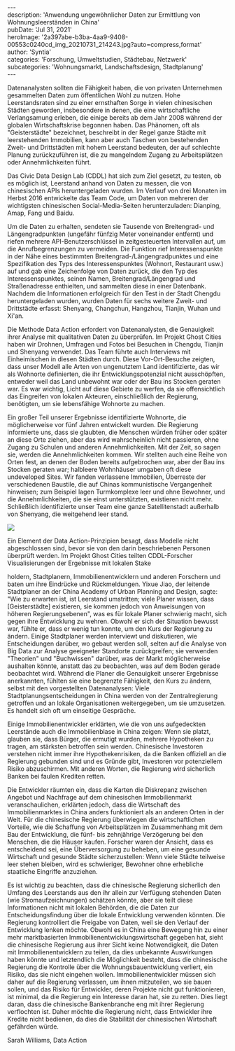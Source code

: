 \---  
description: 'Anwendung ungewöhnlicher Daten zur Ermittlung von Wohnungsleerständen in China'  
pubDate: 'Jul 31, 2021'  
heroImage: '2a397abe-b3ba-4aa9-9408-00553c0240cd_img_20210731_214243.jpg?auto=compress,format'  
author: 'Syntia'  
categories: 'Forschung, Umweltstudien, Städtebau, Netzwerk'  
subcategories: 'Wohnungsmarkt, Landschaftsdesign, Stadtplanung'  
\---  

Datenanalysten sollten die Fähigkeit haben, die von privaten Unternehmen gesammelten Daten zum öffentlichen Wohl zu nutzen. Hohe Leerstandsraten sind zu einer ernsthaften Sorge in vielen chinesischen Städten geworden, insbesondere in denen, die eine wirtschaftliche Verlangsamung erleben, die einige bereits ab dem Jahr 2008 während der globalen Wirtschaftskrise begonnen haben. Das Phänomen, oft als "Geisterstädte" bezeichnet, beschreibt in der Regel ganze Städte mit leerstehenden Immobilien, kann aber auch Taschen von bestehenden Zweit- und Drittstädten mit hohem Leerstand bedeuten, der auf schlechte Planung zurückzuführen ist, die zu mangelndem Zugang zu Arbeitsplätzen oder Annehmlichkeiten führt.

Das Civic Data Design Lab (CDDL) hat sich zum Ziel gesetzt, zu testen, ob es möglich ist, Leerstand anhand von Daten zu messen, die von chinesischen APIs heruntergeladen wurden. Im Verlauf von drei Monaten im Herbst 2016 entwickelte das Team Code, um Daten von mehreren der wichtigsten chinesischen Social-Media-Seiten herunterzuladen: Dianping, Amap, Fang und Baidu.

Um die Daten zu erhalten, sendeten sie Tausende von Breitengrad- und Längengradpunkten (ungefähr fünfzig Meter voneinander entfernt) und riefen mehrere API-Benutzerschlüssel in zeitgesteuerten Intervallen auf, um die Anrufbegrenzungen zu vermeiden. Die Funktion rief Interessenspunkte in der Nähe eines bestimmten Breitengrad-/Längengradpunktes und eine Spezifikation des Typs des Interessenspunktes (Wohnort, Restaurant usw.) auf und gab eine Zeichenfolge von Daten zurück, die den Typ des Interessenspunktes, seinen Namen, Breitengrad/Längengrad und Straßenadresse enthielten, und sammelten diese in einer Datenbank. Nachdem die Informationen erfolgreich für den Test in der Stadt Chengdu heruntergeladen wurden, wurden Daten für sechs weitere Zweit- und Drittstädte erfasst: Shenyang, Changchun, Hangzhou, Tianjin, Wuhan und Xi'an.

Die Methode Data Action erfordert von Datenanalysten, die Genauigkeit ihrer Analyse mit qualitativen Daten zu überprüfen. Im Projekt Ghost Cities haben wir Drohnen, Umfragen und Fotos bei Besuchen in Chengdu, Tianjin und Shenyang verwendet. Das Team führte auch Interviews mit Einheimischen in diesen Städten durch. Diese Vor-Ort-Besuche zeigten, dass unser Modell alle Arten von ungenutztem Land identifizierte, das wir als Wohnorte definierten, die ihr Entwicklungspotenzial nicht ausschöpften, entweder weil das Land unbewohnt war oder der Bau ins Stocken geraten war. Es war wichtig, Licht auf diese Gebiete zu werfen, da sie offensichtlich das Eingreifen von lokalen Akteuren, einschließlich der Regierung, benötigten, um sie lebensfähige Wohnorte zu machen.

Ein großer Teil unserer Ergebnisse identifizierte Wohnorte, die möglicherweise vor fünf Jahren entwickelt wurden. Die Regierung informierte uns, dass sie glaubten, die Menschen würden früher oder später an diese Orte ziehen, aber das wird wahrscheinlich nicht passieren, ohne Zugang zu Schulen und anderen Annehmlichkeiten. Mit der Zeit, so sagen sie, werden die Annehmlichkeiten kommen. Wir stellten auch eine Reihe von Orten fest, an denen der Boden bereits aufgebrochen war, aber der Bau ins Stocken geraten war; halbleere Wohnhäuser umgaben oft diese undeveloped Sites. Wir fanden verlassene Immobilien, Überreste der verschiedenen Baustile, die auf Chinas kommunistische Vergangenheit hinweisen; zum Beispiel lagen Turmkomplexe leer und ohne Bewohner, und die Annehmlichkeiten, die sie einst unterstützten, existieren nicht mehr. Schließlich identifizierte unser Team eine ganze Satellitenstadt außerhalb von Shenyang, die weitgehend leer stand.

![](https://images.prismic.io/syntia/5edf606e-96e2-4897-91c9-86782e03750c_img_20210731_214443.jpg?auto=compress,format)

Ein Element der Data Action-Prinzipien besagt, dass Modelle nicht abgeschlossen sind, bevor sie von den darin beschriebenen Personen überprüft werden. Im Projekt Ghost Cities teilten CDDL-Forscher Visualisierungen der Ergebnisse mit lokalen Stake

holdern, Stadtplanern, Immobilienentwicklern und anderen Forschern und baten um ihre Eindrücke und Rückmeldungen. Yixue Jiao, der leitende Stadtplaner an der China Academy of Urban Planning and Design, sagte: "Wie zu erwarten ist, ist Leerstand umstritten; viele Planer wissen, dass \[Geisterstädte\] existieren, sie kommen jedoch von Anweisungen von höheren Regierungsebenen", was es für lokale Planer schwierig macht, sich gegen ihre Entwicklung zu wehren. Obwohl er sich der Situation bewusst war, fühlte er, dass er wenig tun konnte, um den Kurs der Regierung zu ändern. Einige Stadtplaner werden interviewt und diskutieren, wie Entscheidungen darüber, wo gebaut werden soll, selten auf die Analyse von Big Data zur Analyse geeigneter Standorte zurückgreifen; sie verwenden "Theorien" und "Buchwissen" darüber, was der Markt möglicherweise aushalten könnte, anstatt das zu beobachten, was auf dem Boden gerade beobachtet wird. Während die Planer die Genauigkeit unserer Ergebnisse anerkannten, fühlten sie eine begrenzte Fähigkeit, den Kurs zu ändern, selbst mit den vorgestellten Datenanalysen: Viele Stadtplanungsentscheidungen in China werden von der Zentralregierung getroffen und an lokale Organisationen weitergegeben, um sie umzusetzen. Es handelt sich oft um einseitige Gespräche.

Einige Immobilienentwickler erklärten, wie die von uns aufgedeckten Leerstände auch die Immobilienblase in China zeigen: Wenn sie platzt, glauben sie, dass Bürger, die ermutigt wurden, mehrere Hypotheken zu tragen, am stärksten betroffen sein werden. Chinesische Investoren verstehen nicht immer ihre Hypothekenrisiken, da die Banken offiziell an die Regierung gebunden sind und es Gründe gibt, Investoren vor potenziellem Risiko abzuschirmen. Mit anderen Worten, die Regierung wird sicherlich Banken bei faulen Krediten retten.

Die Entwickler räumten ein, dass die Karten die Diskrepanz zwischen Angebot und Nachfrage auf dem chinesischen Immobilienmarkt veranschaulichen, erklärten jedoch, dass die Wirtschaft des Immobilienmarktes in China anders funktioniert als an anderen Orten in der Welt. Für die chinesische Regierung überwiegen die wirtschaftlichen Vorteile, wie die Schaffung von Arbeitsplätzen im Zusammenhang mit dem Bau der Entwicklung, die fünf- bis zehnjährige Verzögerung bei den Menschen, die die Häuser kaufen. Forscher waren der Ansicht, dass es entscheidend sei, eine Überversorgung zu beheben, um eine gesunde Wirtschaft und gesunde Städte sicherzustellen: Wenn viele Städte teilweise leer stehen bleiben, wird es schwieriger, Bewohner ohne erhebliche staatliche Eingriffe anzuziehen.

Es ist wichtig zu beachten, dass die chinesische Regierung sicherlich den Umfang des Leerstands aus den ihr allein zur Verfügung stehenden Daten (wie Stromaufzeichnungen) schätzen könnte, aber sie teilt diese Informationen nicht mit lokalen Behörden, die die Daten zur Entscheidungsfindung über die lokale Entwicklung verwenden könnten. Die Regierung kontrolliert die Freigabe von Daten, weil sie den Verlauf der Entwicklung lenken möchte. Obwohl es in China eine Bewegung hin zu einer mehr marktbasierten Immobilienentwicklungswirtschaft gegeben hat, sieht die chinesische Regierung aus ihrer Sicht keine Notwendigkeit, die Daten mit Immobilienentwicklern zu teilen, da dies unbekannte Auswirkungen haben könnte und letztendlich die Möglichkeit besteht, dass die chinesische Regierung die Kontrolle über die Wohnungsbauentwicklung verliert, ein Risiko, das sie nicht eingehen wollen. Immobilienentwickler müssen sich daher auf die Regierung verlassen, um ihnen mitzuteilen, wo sie bauen sollen, und das Risiko für Entwickler, deren Projekte nicht gut funktionieren, ist minimal, da die Regierung ein Interesse daran hat, sie zu retten. Dies liegt daran, dass die chinesische Bankenbranche eng mit ihrer Regierung verflochten ist. Daher möchte die Regierung nicht, dass Entwickler ihre Kredite nicht bedienen, da dies die Stabilität der chinesischen Wirtschaft gefährden würde.

Sarah Williams, Data Action